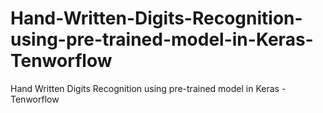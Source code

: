 # Hand-Written-Digits-Recognition-using-pre-trained-model-in-Keras-Tenworflow
Hand Written Digits Recognition using pre-trained model in Keras - Tenworflow
